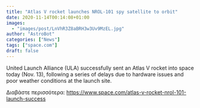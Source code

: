 ```yaml
---
title: "Atlas V rocket launches NROL-101 spy satellite to orbit"
date: 2020-11-14T00:14:08+01:00
images:
  - "images/post/LnVhR3Z8aBRH3w3Uv9MzEL.jpg"
author: "AstroBot"
categories: ["News"]
tags: ["space.com"]
draft: false
---
```


United Launch Alliance (ULA) successfully sent an Atlas V rocket into space today (Nov. 13), following a series of delays due to hardware issues and poor weather conditions at the launch site. 

Διαβάστε περισσότερα: https://www.space.com/atlas-v-rocket-nrol-101-launch-success
